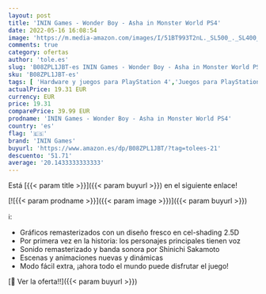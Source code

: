 ```yaml
---
layout: post
title: 'ININ Games - Wonder Boy - Asha in Monster World PS4'
date: 2022-05-16 16:08:54
image: 'https://m.media-amazon.com/images/I/51BT993T2nL._SL500_._SL400_.jpg'
comments: true
category: ofertas
author: 'tole.es'
slug: 'B08ZPL1JBT-es ININ Games - Wonder Boy - Asha in Monster World PS4'
sku: 'B08ZPL1JBT-es'
tags: [ 'Hardware y juegos para PlayStation 4','Juegos para PlayStation 4','Videojuegos','inin games','ps4','🇪🇸', ]
actualPrice: 19.31 EUR
currency: EUR
price: 19.31
comparePrice: 39.99 EUR
prodname: 'ININ Games - Wonder Boy - Asha in Monster World PS4'
country: 'es'
flag: '🇪🇸'
brand: 'ININ Games'
buyurl: 'https://www.amazon.es/dp/B08ZPL1JBT/?tag=tolees-21'
descuento: '51.71'
average: '20.1433333333333'
---
```


Está [{{< param title >}}]({{< param buyurl >}}) en el siguiente enlace!

[![{{< param prodname >}}]({{< param image >}})]({{< param buyurl >}})

ℹ️:

- Gráficos remasterizados con un diseño fresco en cel-shading 2.5D
- Por primera vez en la historia: los personajes principales tienen voz
- Sonido remasterizado y banda sonora por Shinichi Sakamoto
- Escenas y animaciones nuevas y dinámicas
- Modo fácil extra, ¡ahora todo el mundo puede disfrutar el juego!

[🛒 Ver la oferta!!]({{< param buyurl >}})
